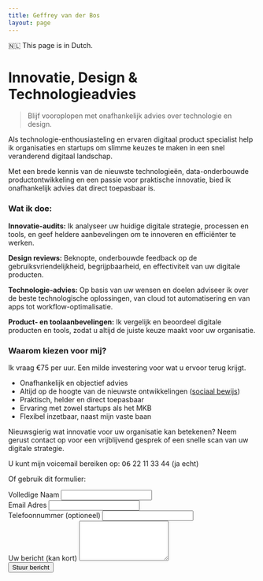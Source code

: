 ```yaml
---
title: Geffrey van der Bos
layout: page
---
```


🇳🇱 This page is in Dutch.

# Innovatie, Design & Technologieadvies

> Blijf vooroplopen met onafhankelijk advies over technologie en design.

Als technologie-enthousiasteling en ervaren digitaal product specialist help ik organisaties en startups om slimme keuzes te maken in een snel veranderend digitaal landschap.

Met een brede kennis van de nieuwste technologieën, data-onderbouwde productontwikkeling en een passie voor praktische innovatie, bied ik onafhankelijk advies dat direct toepasbaar is.

### Wat ik doe:

**Innovatie-audits:**
Ik analyseer uw huidige digitale strategie, processen en tools, en geef heldere aanbevelingen om te innoveren en efficiënter te werken.

**Design reviews:**
Beknopte, onderbouwde feedback op de gebruiksvriendelijkheid, begrijpbaarheid, en effectiviteit van uw digitale producten.

**Technologie-advies:**
Op basis van uw wensen en doelen adviseer ik over de beste technologische oplossingen, van cloud tot automatisering en van apps tot workflow-optimalisatie.

**Product- en toolaanbevelingen:**
Ik vergelijk en beoordeel digitale producten en tools, zodat u altijd de juiste keuze maakt voor uw organisatie.

### Waarom kiezen voor mij?
Ik vraag €75 per uur. Een milde investering voor wat u ervoor terug krijgt.

- Onafhankelijk en objectief advies
- Altijd op de hoogte van de nieuwste ontwikkelingen ([sociaal bewijs](/testimonials))
- Praktisch, helder en direct toepasbaar
- Ervaring met zowel startups als het MKB
- Flexibel inzetbaar, naast mijn vaste baan

Nieuwsgierig wat innovatie voor uw organisatie kan betekenen? Neem gerust contact op voor een vrijblijvend gesprek of een snelle scan van uw digitale strategie.

U kunt mijn voicemail bereiken op:
𝟢𝟨 22 11 33 4𝟦 (ja echt)

Of gebruik dit formulier:

<form action="https://api.web3forms.com/submit" method="POST" id="form">
    <input type="hidden" name="access_key" value="522d78d8-64ab-47dd-97e1-cb9d4f3d347f" />
    <input type="hidden" name="subject" value="New Submission from Web3Forms" />
    <input type="hidden" name="redirect" value="https://web3forms.com/success" />
    <input type="checkbox" name="botcheck" id="" style="display: none;" />
    <div>
      <label for="name">Volledige Naam</label>
      <input type="text" name="name" id="name" required />
    </div>
    <div>
      <label for="email">Email Adres</label>
      <input type="email" name="email" id="email" required />
    </div>
    <div>
      <label for="phone">Telefoonnummer (optioneel)</label>
      <input type="text" name="phone" id="phone" />
    </div>
    <div>
      <label for="message">Uw bericht (kan kort)</label>
      <textarea rows="5" name="message" id="message" required></textarea>
    </div>
    <button type="submit">Stuur bericht</button>
</form>
